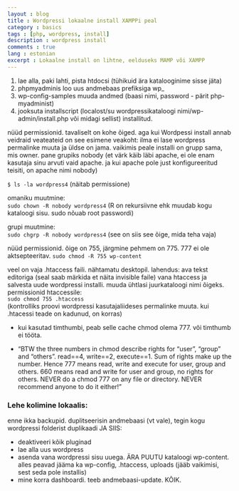 ```yaml
---
layout : blog
title : Wordpressi lokaalne install XAMPPi peal 
category : basics
tags : [php, wordpress, install]
description : wordpress install
comments : true
lang : estonian
excerpt : Lokaalne install on lihtne, eelduseks MAMP või XAMPP
---
```


1. lae alla, paki lahti, pista htdocsi (tühikuid ära katalooginime sisse jäta)
2. phpmyadminis loo uus andmebaas prefiksiga wp_
3. wp-config-samples muuda andmed (baasi nimi, password - pärit php-myadminist)
4. jooksuta installscript (localost/su wordpressikataloogi nimi/wp-admin/install.php või midagi sellist)
installitud.

nüüd permissionid. tavaliselt on kohe õiged. aga kui Wordpessi install annab veidraid veateateid on see esimene veakoht: ilma ei lase wordpress permalinke muuta ja üldse on jama.
vaikimis peale installi on grupp sama, mis owner. pane grupiks nobody (et värk käib läbi apache, ei ole enam kasutaja sinu arvuti vaid apache. ja kui apache pole just konfigureeritud teisiti, on apache nimi nobody)

`$ ls -la wordpress4` (näitab permissione)

omaniku muutmine:  
`sudo chown -R nobody wordpress4` (R on rekursiivne ehk muudab kogu kataloogi sisu. sudo nõuab root passwordi)

grupi muutmine:   
`sudo chgrp -R nobody wordpress4` (see on siis see õige, mida teha vaja)

nüüd permissionid. õige on 755, järgmine pehmem on 775. 777 ei ole aktsepteeritav.
`sudo chmod -R 755 wp-content`

veel on vaja .htaccess faili. nähtamatu desktopil. lahendus: ava tekst editoriga (seal saab märkida et näita invisible faile) vana htaccess ja salvesta uude wordpressi installi. muuda ühtlasi juurkataloogi nimi õigeks. permissionid htaccessile:  
`sudo chmod 755 .htaccess`  
(kontrolliks proovi wordpressi kasutajaliideses permalinke muuta. kui .htacessi teade on kadunud, on korras)

* kui kasutad timthumbi, peab selle cache chmod olema 777. või timthumb ei tööta.

* “BTW the three numbers in chmod describe rights for “user”, “group” and “others”. read==4, write==2, execute==1. Sum of rights make up the number. Hence 777 means read, write and execute for user, group and others. 660 means read and write for user and group, no rights for others.
NEVER do a chmod 777 on any file or directory. NEVER recommend anyone to do it either!”

### Lehe kolimine lokaalis:
enne ikka backupid. duplitseerisin andmebaasi (vt vale), tegin kogu wordpressi folderist duplikaadi JA SIIS:
- deaktiveeri kõik pluginad
- lae alla uus wordpress
- asenda vana wordpressi sisu uuega. ÄRA PUUTU kataloogi wp-content. alles peavad jääma ka wp-config, .htaccess, uploads (jääb vaikimisi, sest seda pole installis)
- mine korra dashboardi. teeb andmebaasi-update.
KÕIK.